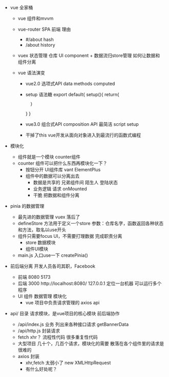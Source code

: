 - vue 全家桶
    - vue 组件和mvvm
    - vue-router  SPA  前端 理由
        - #/about  hash
        - /about   history
    - vuex  状态管理  仓库
        UI component  +  数据流归store管理
        如何让数据和组件分离

    - vue 语法演变
        - vue2.0 选项式API data methods computed
        - setup 语法糖 export default{
            setup(){
                return{

                }
            }
        } 
        - vue3.0 组合式API composition API 最简洁
            script setup
        - 干掉了this vue开发从面向对象进入到最流行的函数式编程

- 模块化
    - 组件就是一个模块  counter组件 
    - counter 组件可以把什么东西再模块化一下？
        - 按钮分开  UI组件库  vant  ElementPlus
        - 组件中的数据可以分离出去
            - 数据是共享的  兄弟组件间  陌生人 登陆状态
            - 业务逻辑
                请求  onMounted
            - 干脆 把数据和组件分离
            
- pinia 的数据管理
    - 最先进的数据管理 vuex 落后了
    - defineStore 方法用于定义一个store  参数：仓库名字，函数返回各种状态和方法，取名以use开头 
    - 组件只需要focus UI，不需要打理数据 完成职责分离
        - store 数据模块
        - 组件UI模块
    - main.js 入口use一下 createPinia()

- 前后端分离    开发人员各司其职，Facebook
    - 前端 8080     5173
    - 后端 3000
    http://localhost:8080/
    127.0.0.1  定位一台机器 可以运行多个程序
    - UI 组件   数据管理  模块化
        - vue 项目中负责请求管理的  axios  api

- api/ 目录 请求模块，是vue项目的核心模块
    前后端协作
    - /api/index.js
        业务 列出来各种接口请求  getBannerData
    - /api/http.js 封装请求
    - fetch xhr？
        流程性代码  很多重复性代码
    - 大型项目
        几十个，几百个请求，模块化的需要
        散落在各个组件里的请求是很难的
    - axios 封装
        - xhr,fetch 太弱小了
            new XMLHttpRequest
        - 有什么好处呢？

